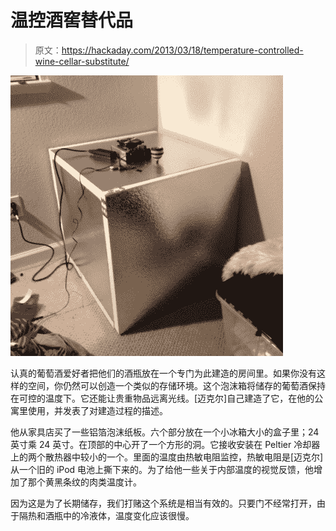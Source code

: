 # 温控酒窖替代品

> 原文：<https://hackaday.com/2013/03/18/temperature-controlled-wine-cellar-substitute/>

![temperature-controlled-wine-cellar-substitute](img/6c90ffe0a223bee4096b6963f5639a71.png)

认真的葡萄酒爱好者把他们的酒瓶放在一个专门为此建造的房间里。如果你没有这样的空间，你仍然可以创造一个类似的存储环境。这个泡沫箱将储存的葡萄酒保持在可控的温度下。它还能让贵重物品远离光线。[迈克尔]自己建造了它，在他的公寓里使用，并发表了对建造过程的描述。

他从家具店买了一些铝箔泡沫纸板。六个部分放在一个小冰箱大小的盒子里；24 英寸乘 24 英寸。在顶部的中心开了一个方形的洞。它接收安装在 Peltier 冷却器上的两个散热器中较小的一个。里面的温度由热敏电阻监控，热敏电阻是[迈克尔]从一个旧的 iPod 电池上撕下来的。为了给他一些关于内部温度的视觉反馈，他增加了那个黄黑条纹的肉类温度计。

因为这是为了长期储存，我们打赌这个系统是相当有效的。只要门不经常打开，由于隔热和酒瓶中的冷液体，温度变化应该很慢。